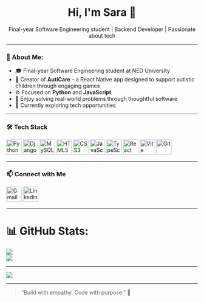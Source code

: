 <h1 align="center">Hi, I'm Sara 👋</h1>
<p align="center">
  Final-year Software Engineering student | Backend Developer | Passionate about tech
</p>

---

### 💫 About Me:

- 🎓 Final-year Software Engineering student at NED University
- 🧩 Creator of **AutiCare** – a React Native app designed to support autistic children through engaging games
- ⚙️ Focused on **Python** and **JavaScript**
- 🧠 Enjoy solving real-world problems through thoughtful software
- 👀 Currently exploring tech opportunities

---

### 🛠️ Tech Stack

<p align="left">
  <img src="https://cdn.jsdelivr.net/gh/devicons/devicon/icons/python/python-original.svg" alt="Python" width="40" height="40"/>
  <img src="https://cdn.jsdelivr.net/gh/devicons/devicon/icons/django/django-plain.svg" alt="Django" width="40" height="40"/>
  <img src="https://cdn.jsdelivr.net/gh/devicons/devicon/icons/mysql/mysql-original.svg" alt="MySQL" width="40" height="40"/>
  <img src="https://cdn.jsdelivr.net/gh/devicons/devicon/icons/html5/html5-original.svg" alt="HTML5" width="40" height="40"/>
  <img src="https://cdn.jsdelivr.net/gh/devicons/devicon/icons/css3/css3-original.svg" alt="CSS3" width="40" height="40"/>
  <img src="https://cdn.jsdelivr.net/gh/devicons/devicon/icons/javascript/javascript-original.svg" alt="JavaScript" width="40" height="40"/>
  <img src="https://cdn.jsdelivr.net/gh/devicons/devicon/icons/typescript/typescript-original.svg" alt="TypeScript" width="40" height="40"/>
  <img src="https://cdn.jsdelivr.net/gh/devicons/devicon/icons/react/react-original.svg" alt="React" width="40" height="40"/>
  <img src="https://cdn.jsdelivr.net/gh/devicons/devicon/icons/vite/vite-original.svg" alt="Vite" width="40" height="40"/>
  <img src="https://cdn.jsdelivr.net/gh/devicons/devicon/icons/git/git-original.svg" alt="Git" width="40" height="40"/>
</p>

---

### 📫 Connect with Me

<p align="left">
  <a href="mailto:saraaziz180903@gmail.com"><img src="https://img.icons8.com/?size=100&id=P7UIlhbpWzZm&format=png&color=000000" alt="Gmail" width="40" height="40"/></a>
  <a href="https://www.linkedin.com/in/saradotdev"><img src="https://cdn.jsdelivr.net/gh/devicons/devicon/icons/linkedin/linkedin-original.svg" alt="Linkedin" width="40" height="40"/></a>
</p>

---

# 📊 GitHub Stats:
![](https://nirzak-streak-stats.vercel.app/?user=saradotdev&theme=dark&hide_border=false)<br/>
![](https://github-readme-stats.vercel.app/api/top-langs/?username=saradotdev&theme=dark&hide_border=false&include_all_commits=false&count_private=false&layout=compact)

---

[![](https://visitcount.itsvg.in/api?id=saradotdev&icon=0&color=0)](https://visitcount.itsvg.in)

---

> “Build with empathy. Code with purpose.” 💙
